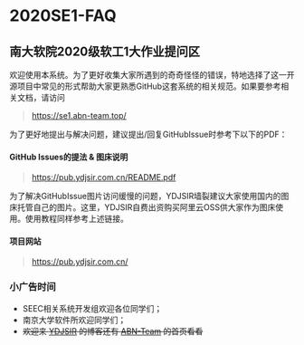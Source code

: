 # 2020SE1-FAQ
## 南大软院2020级软工1大作业提问区

欢迎使用本系统。为了更好收集大家所遇到的奇奇怪怪的错误，特地选择了这一开源项目中常见的形式帮助大家更熟悉GitHub这套系统的相关规范。如果要参考相关文档，请访问

> https://se1.abn-team.top/

为了更好地提出与解决问题，建议提出/回复GitHubIssue时参考下以下的PDF：

#### GitHub Issues的提法 & 图床说明

> https://pub.ydjsir.com.cn/README.pdf

为了解决GitHubIssue图片访问缓慢的问题，YDJSIR墙裂建议大家使用国内的图床托管自己的图片。这里，YDJSIR自费出资购买阿里云OSS供大家作为图床使用。使用教程同样参考上述链接。

#### 项目网站

> https://pub.ydjsir.com.cn/



### 小广告时间

- SEEC相关系统开发组欢迎各位同学们；
- 南京大学软件所欢迎同学们；
- ~~欢迎来 [YDJSIR](https://ydjsir.com.cn/) 的博客还有 [ABN-Team](https://abn-team.top/) 的首页看看~~
